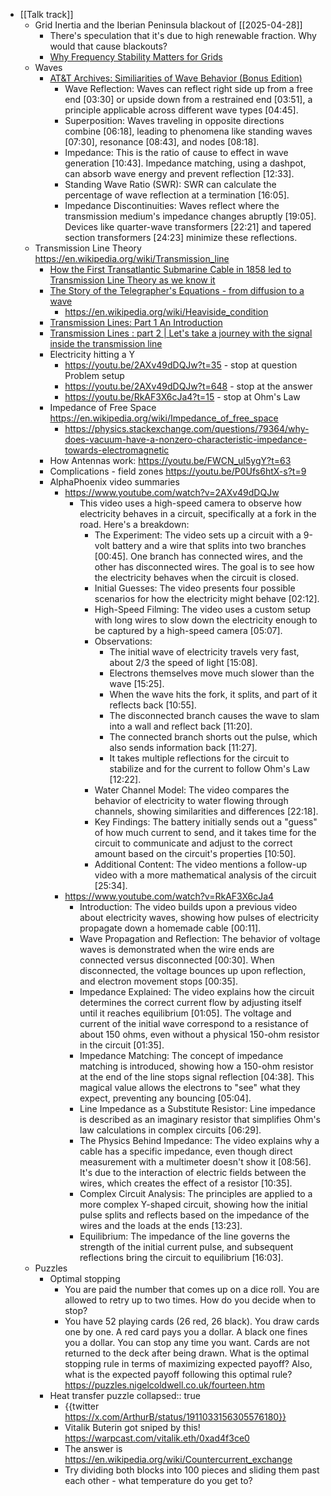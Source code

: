 - [[Talk track]]
	- Grid Inertia and the Iberian Peninsula blackout of [[2025-04-28]]
		- There's speculation that it's due to high renewable fraction. Why would that cause blackouts?
		- [Why Frequency Stability Matters for Grids](https://youtu.be/uGzQeHuV2lA)
	- Waves
		- [AT&T Archives: Similiarities of Wave Behavior (Bonus Edition)](https://youtu.be/DovunOxlY1k?t=80)
			- Wave Reflection: Waves can reflect right side up from a free end [03:30] or upside down from a restrained end [03:51], a principle applicable across different wave types [04:45].
			- Superposition: Waves traveling in opposite directions combine [06:18], leading to phenomena like standing waves [07:30], resonance [08:43], and nodes [08:18].
			- Impedance: This is the ratio of cause to effect in wave generation [10:43]. Impedance matching, using a dashpot, can absorb wave energy and prevent reflection [12:33].
			- Standing Wave Ratio (SWR): SWR can calculate the percentage of wave reflection at a termination [16:05].
			- Impedance Discontinuities: Waves reflect where the transmission medium's impedance changes abruptly [19:05]. Devices like quarter-wave transformers [22:21] and tapered section transformers [24:23] minimize these reflections.
	- Transmission Line Theory
	  https://en.wikipedia.org/wiki/Transmission_line
		- [How the First Transatlantic Submarine Cable in 1858 led to Transmission Line Theory as we know it](https://youtu.be/ASNQ8rNzcLc)
		- [The Story of the Telegrapher's Equations - from diffusion to a wave](https://youtu.be/wyS2aNIKxmQ)
			- https://en.wikipedia.org/wiki/Heaviside_condition
		- [Transmission Lines: Part 1 An Introduction](https://youtu.be/yezmCNGTVYU)
		- [Transmission Lines : part 2 | Let's take a journey with the signal inside the transmission line](https://www.youtube.com/watch?v=u9TO1mKB_P4)
		- Electricity hitting a Y
			- https://youtu.be/2AXv49dDQJw?t=35 - stop at question
			  Problem setup
			- https://youtu.be/2AXv49dDQJw?t=648 - stop at the answer
			- https://youtu.be/RkAF3X6cJa4?t=15 - stop at Ohm's Law
		- Impedance of Free Space
		  https://en.wikipedia.org/wiki/Impedance_of_free_space
			- https://physics.stackexchange.com/questions/79364/why-does-vacuum-have-a-nonzero-characteristic-impedance-towards-electromagnetic
		- How Antennas work:
		  https://youtu.be/FWCN_uI5ygY?t=63
		- Complications - field zones
		  https://youtu.be/P0Ufs6htX-s?t=9
		- AlphaPhoenix video summaries
			- https://www.youtube.com/watch?v=2AXv49dDQJw
				- This video uses a high-speed camera to observe how electricity behaves in a circuit, specifically at a fork in the road. Here's a breakdown:
					- The Experiment: The video sets up a circuit with a 9-volt battery and a wire that splits into two branches [00:45]. One branch has connected wires, and the other has disconnected wires. The goal is to see how the electricity behaves when the circuit is closed.
					- Initial Guesses: The video presents four possible scenarios for how the electricity might behave [02:12].
					- High-Speed Filming: The video uses a custom setup with long wires to slow down the electricity enough to be captured by a high-speed camera [05:07].
					- Observations:
						- The initial wave of electricity travels very fast, about 2/3 the speed of light [15:08].
						- Electrons themselves move much slower than the wave [15:25].
						- When the wave hits the fork, it splits, and part of it reflects back [10:55].
						- The disconnected branch causes the wave to slam into a wall and reflect back [11:20].
						- The connected branch shorts out the pulse, which also sends information back [11:27].
						- It takes multiple reflections for the circuit to stabilize and for the current to follow Ohm's Law [12:22].
					- Water Channel Model: The video compares the behavior of electricity to water flowing through channels, showing similarities and differences [22:18].
					- Key Findings: The battery initially sends out a "guess" of how much current to send, and it takes time for the circuit to communicate and adjust to the correct amount based on the circuit's properties [10:50].
					- Additional Content: The video mentions a follow-up video with a more mathematical analysis of the circuit [25:34].
			- https://www.youtube.com/watch?v=RkAF3X6cJa4
				- Introduction: The video builds upon a previous video about electricity waves, showing how pulses of electricity propagate down a homemade cable [00:11].
				- Wave Propagation and Reflection: The behavior of voltage waves is demonstrated when the wire ends are connected versus disconnected [00:30]. When disconnected, the voltage bounces up upon reflection, and electron movement stops [00:35].
				- Impedance Explained: The video explains how the circuit determines the correct current flow by adjusting itself until it reaches equilibrium [01:05]. The voltage and current of the initial wave correspond to a resistance of about 150 ohms, even without a physical 150-ohm resistor in the circuit [01:35].
				- Impedance Matching: The concept of impedance matching is introduced, showing how a 150-ohm resistor at the end of the line stops signal reflection [04:38]. This magical value allows the electrons to "see" what they expect, preventing any bouncing [05:04].
				- Line Impedance as a Substitute Resistor: Line impedance is described as an imaginary resistor that simplifies Ohm's law calculations in complex circuits [06:29].
				- The Physics Behind Impedance: The video explains why a cable has a specific impedance, even though direct measurement with a multimeter doesn't show it [08:56]. It's due to the interaction of electric fields between the wires, which creates the effect of a resistor [10:35].
				- Complex Circuit Analysis: The principles are applied to a more complex Y-shaped circuit, showing how the initial pulse splits and reflects based on the impedance of the wires and the loads at the ends [13:23].
				- Equilibrium: The impedance of the line governs the strength of the initial current pulse, and subsequent reflections bring the circuit to equilibrium [16:03].
	- Puzzles
		- Optimal stopping
			- You are paid the number that comes up on a dice roll. You are allowed to retry up to two times. How do you decide when to stop?
			- You have 52 playing cards (26 red, 26 black). You draw cards one by one. A red card pays you a dollar. A black one fines you a dollar. You can stop any time you want. Cards are not returned to the deck after being drawn. What is the optimal stopping rule in terms of maximizing expected payoff? Also, what is the expected payoff following this optimal rule?
			  https://puzzles.nigelcoldwell.co.uk/fourteen.htm
		- Heat transfer puzzle
		  collapsed:: true
			- {{twitter https://x.com/ArthurB/status/1911033156305576180}}
			- Vitalik Buterin got sniped by this!
			  https://warpcast.com/vitalik.eth/0xad4f3ce0
			- The answer is https://en.wikipedia.org/wiki/Countercurrent_exchange
			- Try dividing both blocks into 100 pieces and sliding them past each other - what temperature do you get to?